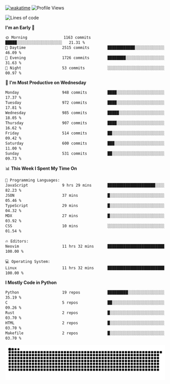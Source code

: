 [![wakatime](https://wakatime.com/badge/user/b920b284-3cde-4cd4-b72e-f7f22d050b16.svg)](https://wakatime.com/@b920b284-3cde-4cd4-b72e-f7f22d050b16)
![Profile Views](http://img.shields.io/badge/Profile%20Views-4586-blue)
<!--START_SECTION:waka-->
![Lines of code](https://img.shields.io/badge/From%20Hello%20World%20I%27ve%20Written-4.7%20million%20lines%20of%20code-blue)

**I'm an Early 🐤** 

```text
🌞 Morning                1163 commits        █████░░░░░░░░░░░░░░░░░░░░   21.31 % 
🌆 Daytime                2515 commits        ████████████░░░░░░░░░░░░░   46.09 % 
🌃 Evening                1726 commits        ████████░░░░░░░░░░░░░░░░░   31.63 % 
🌙 Night                  53 commits          ░░░░░░░░░░░░░░░░░░░░░░░░░   00.97 % 
```
📅 **I'm Most Productive on Wednesday** 

```text
Monday                   948 commits         ████░░░░░░░░░░░░░░░░░░░░░   17.37 % 
Tuesday                  972 commits         ████░░░░░░░░░░░░░░░░░░░░░   17.81 % 
Wednesday                985 commits         █████░░░░░░░░░░░░░░░░░░░░   18.05 % 
Thursday                 907 commits         ████░░░░░░░░░░░░░░░░░░░░░   16.62 % 
Friday                   514 commits         ██░░░░░░░░░░░░░░░░░░░░░░░   09.42 % 
Saturday                 600 commits         ███░░░░░░░░░░░░░░░░░░░░░░   11.00 % 
Sunday                   531 commits         ██░░░░░░░░░░░░░░░░░░░░░░░   09.73 % 
```


📊 **This Week I Spent My Time On** 

```text
💬 Programming Languages: 
JavaScript               9 hrs 29 mins       █████████████████████░░░░   82.23 % 
JSON                     37 mins             █░░░░░░░░░░░░░░░░░░░░░░░░   05.46 % 
TypeScript               29 mins             █░░░░░░░░░░░░░░░░░░░░░░░░   04.32 % 
MDX                      27 mins             █░░░░░░░░░░░░░░░░░░░░░░░░   03.92 % 
CSS                      10 mins             ░░░░░░░░░░░░░░░░░░░░░░░░░   01.54 % 

🔥 Editors: 
Neovim                   11 hrs 32 mins      █████████████████████████   100.00 % 

💻 Operating System: 
Linux                    11 hrs 32 mins      █████████████████████████   100.00 % 
```

**I Mostly Code in Python** 

```text
Python                   19 repos            █████████░░░░░░░░░░░░░░░░   35.19 % 
C                        5 repos             ██░░░░░░░░░░░░░░░░░░░░░░░   09.26 % 
Rust                     2 repos             █░░░░░░░░░░░░░░░░░░░░░░░░   03.70 % 
HTML                     2 repos             █░░░░░░░░░░░░░░░░░░░░░░░░   03.70 % 
Makefile                 2 repos             █░░░░░░░░░░░░░░░░░░░░░░░░   03.70 % 
```




<!--END_SECTION:waka-->
![Snake animation](https://raw.githubusercontent.com/timmypidashev/timmypidashev/main/commits.svg)
